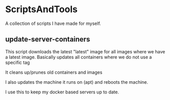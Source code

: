 # ScriptsAndTools

A collection of scripts I have made for myself.

## update-server-containers

This script downloads the latest "latest" image for all images where we have a latest image. Basically updates all containers where we do not
use a specific tag

It cleans up/prunes old containers and images

I also updates the machine it runs on (apt) and reboots the machine.

I use this to keep my docker based servers up to date.



